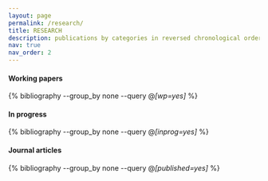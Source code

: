 ```yaml
---
layout: page
permalink: /research/
title: RESEARCH
description: publications by categories in reversed chronological order. generated by jekyll-scholar.
nav: true
nav_order: 2
---
```


<!-- _pages/publications.md -->

#### Working papers

<div class="publications">

{% bibliography  --group_by none --query @*[wp=yes]* %}

</div>

#### In progress

<div class="publications">

{% bibliography  --group_by none --query @*[inprog=yes]* %}

</div>

#### Journal articles
<div class="publications">

{% bibliography  --group_by none --query @*[published=yes]* %}

</div>